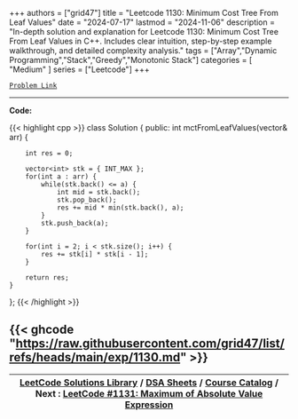 
+++
authors = ["grid47"]
title = "Leetcode 1130: Minimum Cost Tree From Leaf Values"
date = "2024-07-17"
lastmod = "2024-11-06"
description = "In-depth solution and explanation for Leetcode 1130: Minimum Cost Tree From Leaf Values in C++. Includes clear intuition, step-by-step example walkthrough, and detailed complexity analysis."
tags = ["Array","Dynamic Programming","Stack","Greedy","Monotonic Stack"]
categories = [
    "Medium"
]
series = ["Leetcode"]
+++



[`Problem Link`](https://leetcode.com/problems/minimum-cost-tree-from-leaf-values/description/)

---
**Code:**

{{< highlight cpp >}}
class Solution {
public:
    int mctFromLeafValues(vector<int>& arr) {
        
        int res = 0;
        
        vector<int> stk = { INT_MAX };
        for(int a : arr) {
            while(stk.back() <= a) {
                int mid = stk.back();
                stk.pop_back();
                res += mid * min(stk.back(), a);
            }
            stk.push_back(a);
        }
        
        for(int i = 2; i < stk.size(); i++) {
            res += stk[i] * stk[i - 1];
        }
        
        return res;
    }
};
{{< /highlight >}}

{{< ghcode "https://raw.githubusercontent.com/grid47/list/refs/heads/main/exp/1130.md" >}}
---

| [LeetCode Solutions Library](https://grid47.xyz/leetcode/) / [DSA Sheets](https://grid47.xyz/sheets/) / [Course Catalog](https://grid47.xyz/courses/) / Next : [LeetCode #1131: Maximum of Absolute Value Expression](https://grid47.xyz/leetcode/solution-1131-maximum-of-absolute-value-expression/) |
| --- |
